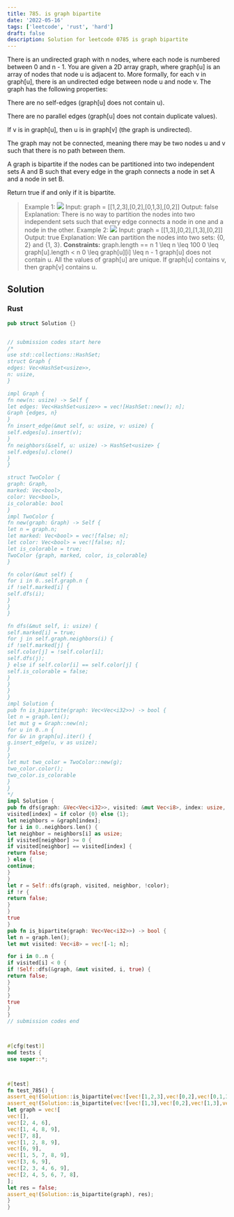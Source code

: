 ```yaml
---
title: 785. is graph bipartite
date: '2022-05-16'
tags: ['leetcode', 'rust', 'hard']
draft: false
description: Solution for leetcode 0785 is graph bipartite
---
```




There is an undirected graph with n nodes, where each node is numbered between 0 and n - 1. You are given a 2D array graph, where graph[u] is an array of nodes that node u is adjacent to. More formally, for each v in graph[u], there is an undirected edge between node u and node v. The graph has the following properties:



There are no self-edges (graph[u] does not contain u).

There are no parallel edges (graph[u] does not contain duplicate values).

If v is in graph[u], then u is in graph[v] (the graph is undirected).

The graph may not be connected, meaning there may be two nodes u and v such that there is no path between them.



A graph is bipartite if the nodes can be partitioned into two independent sets A and B such that every edge in the graph connects a node in set A and a node in set B.

Return true if and only if it is bipartite.



>   Example 1:
>   ![](https://assets.leetcode.com/uploads/2020/10/21/bi2.jpg)
>   Input: graph <TeX>=</TeX> [[1,2,3],[0,2],[0,1,3],[0,2]]
>   Output: false
>   Explanation: There is no way to partition the nodes into two independent sets such that every edge connects a node in one and a node in the other.
>   Example 2:
>   ![](https://assets.leetcode.com/uploads/2020/10/21/bi1.jpg)
>   Input: graph <TeX>=</TeX> [[1,3],[0,2],[1,3],[0,2]]
>   Output: true
>   Explanation: We can partition the nodes into two sets: {0, 2} and {1, 3}.
**Constraints:**
>   	graph.length <TeX>=</TeX><TeX>=</TeX> n
>   	1 <TeX>\leq</TeX> n <TeX>\leq</TeX> 100
>   	0 <TeX>\leq</TeX> graph[u].length < n
>   	0 <TeX>\leq</TeX> graph[u][i] <TeX>\leq</TeX> n - 1
>   	graph[u] does not contain u.
>   	All the values of graph[u] are unique.
>   	If graph[u] contains v, then graph[v] contains u.


## Solution


### Rust
```rust
pub struct Solution {}


// submission codes start here
/*
use std::collections::HashSet;
struct Graph {
edges: Vec<HashSet<usize>>,
n: usize,
}

impl Graph {
fn new(n: usize) -> Self {
let edges: Vec<HashSet<usize>> = vec![HashSet::new(); n];
Graph {edges, n}
}
fn insert_edge(&mut self, u: usize, v: usize) {
self.edges[u].insert(v);
}
fn neighbors(&self, u: usize) -> HashSet<usize> {
self.edges[u].clone()
}
}

struct TwoColor {
graph: Graph,
marked: Vec<bool>,
color: Vec<bool>,
is_colorable: bool
}
impl TwoColor {
fn new(graph: Graph) -> Self {
let n = graph.n;
let marked: Vec<bool> = vec![false; n];
let color: Vec<bool> = vec![false; n];
let is_colorable = true;
TwoColor {graph, marked, color, is_colorable}
}

fn color(&mut self) {
for i in 0..self.graph.n {
if !self.marked[i] {
self.dfs(i);
}
}
}

fn dfs(&mut self, i: usize) {
self.marked[i] = true;
for j in self.graph.neighbors(i) {
if !self.marked[j] {
self.color[j] = !self.color[i];
self.dfs(j);
} else if self.color[i] == self.color[j] {
self.is_colorable = false;
}
}
}
}
impl Solution {
pub fn is_bipartite(graph: Vec<Vec<i32>>) -> bool {
let n = graph.len();
let mut g = Graph::new(n);
for u in 0..n {
for &v in graph[u].iter() {
g.insert_edge(u, v as usize);
}
}
let mut two_color = TwoColor::new(g);
two_color.color();
two_color.is_colorable
}
}
*/
impl Solution {
pub fn dfs(graph: &Vec<Vec<i32>>, visited: &mut Vec<i8>, index: usize, color: bool) -> bool {
visited[index] = if color {0} else {1};
let neighbors = &graph[index];
for i in 0..neighbors.len() {
let neighbor = neighbors[i] as usize;
if visited[neighbor] >= 0 {
if visited[neighbor] == visited[index] {
return false;
} else {
continue;
}
}
let r = Self::dfs(graph, visited, neighbor, !color);
if !r {
return false;
}
}
true
}
pub fn is_bipartite(graph: Vec<Vec<i32>>) -> bool {
let n = graph.len();
let mut visited: Vec<i8> = vec![-1; n];

for i in 0..n {
if visited[i] < 0 {
if !Self::dfs(&graph, &mut visited, i, true) {
return false;
}
}
}
true
}
}
// submission codes end



#[cfg(test)]
mod tests {
use super::*;



#[test]
fn test_785() {
assert_eq!(Solution::is_bipartite(vec![vec![1,2,3],vec![0,2],vec![0,1,3],vec![0,2]]), false);
assert_eq!(Solution::is_bipartite(vec![vec![1,3],vec![0,2],vec![1,3],vec![0,2]]), true);
let graph = vec![
vec![],
vec![2, 4, 6],
vec![1, 4, 8, 9],
vec![7, 8],
vec![1, 2, 8, 9],
vec![6, 9],
vec![1, 5, 7, 8, 9],
vec![3, 6, 9],
vec![2, 3, 4, 6, 9],
vec![2, 4, 5, 6, 7, 8],
];
let res = false;
assert_eq!(Solution::is_bipartite(graph), res);
}
}

```
